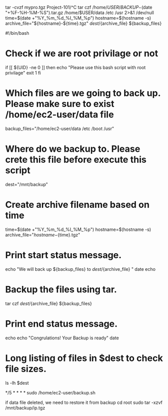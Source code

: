 tar -cvzf mypro.tgz Project-101/^C
tar czf  /home/$USER/BACKUP-$(date "+%F-%H-%M-%S").tar.gz /home/$USER/data /etc /usr 2>&1 /dev/null
time=$(date +"%Y_%m_%d_%I_%M_%p")
hostname=$(hostname -s)
archive_file="${hostname}-${time}.tgz"
${dest}/${archive_file} ${backup_files}

#!/bin/bash

# Check if we are root privilage or not

if [[ ${UID} -ne 0 ]]
then
   echo "Please use this bash script with root privilage"
   exit 1
fi

# Which files are we going to back up. Please make sure to exist /home/ec2-user/data file

backup_files="/home/ec2-user/data /etc /boot /usr"

# Where do we backup to. Please crete this file before execute this script

dest="/mnt/backup"

# Create archive filename based on time

time=$(date +"%Y_%m_%d_%I_%M_%p")
hostname=$(hostname -s)
archive_file="${hostname}-${time}.tgz"

# Print start status message.

echo "We will back up ${backup_files} to ${dest}/${archive_file} "
date
echo

# Backup the files using tar.

tar czf ${dest}/${archive_file} ${backup_files}

# Print end status message.

echo
echo "Congrulations! Your Backup is ready"
date

# Long listing of files in $dest to check file sizes.

ls -lh $dest

*/5 * * * * sudo /home/ec2-user/backup.sh

if data file deleted, we need to restore it from backup
cd root
sudo tar -xzvf /mnt/backup/ip.tgz
